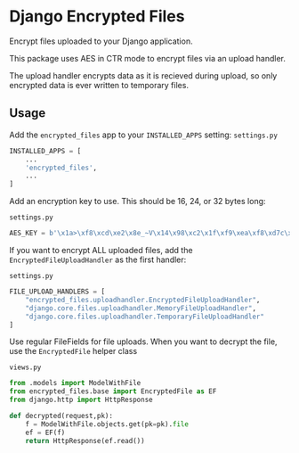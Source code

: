 Django Encrypted Files
======================

Encrypt files uploaded to your Django application.

This package uses AES in CTR mode to encrypt files via an upload handler.

The upload handler encrypts data as it is recieved during upload, so only encrypted data is ever written to temporary files.

Usage
-----

Add the `encrypted_files` app to your `INSTALLED_APPS` setting:
`settings.py`
```python
INSTALLED_APPS = [
    ...
    'encrypted_files',
    ...
]
```

Add an encryption key to use. This should be 16, 24, or 32 bytes long:

`settings.py`
```python
AES_KEY = b'\x1a>\xf8\xcd\xe2\x8e_~V\x14\x98\xc2\x1f\xf9\xea\xf8\xd7c\xb3`!d\xd4\xe3+\xf7Q\x83\xb5~\x8f\xdd'
```

If you want to encrypt ALL uploaded files, add the `EncryptedFileUploadHandler` as the first handler:

`settings.py`
```python
FILE_UPLOAD_HANDLERS = [
    "encrypted_files.uploadhandler.EncryptedFileUploadHandler",
    "django.core.files.uploadhandler.MemoryFileUploadHandler",
    "django.core.files.uploadhandler.TemporaryFileUploadHandler"
]
```

Use regular FileFields for file uploads. When you want to decrypt the file, use the `EncryptedFile` helper class

`views.py`
```python
from .models import ModelWithFile
from encrypted_files.base import EncryptedFile as EF
from django.http import HttpResponse

def decrypted(request,pk):
    f = ModelWithFile.objects.get(pk=pk).file
    ef = EF(f)
    return HttpResponse(ef.read())
```